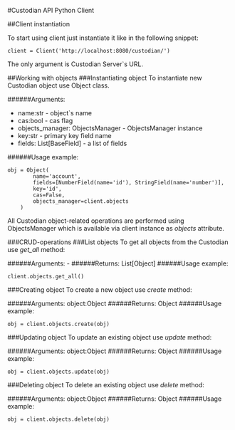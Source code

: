 #Custodian API Python Client


##Client instantiation

To start using client just instantiate it like in the following snippet: 
```
client = Client('http://localhost:8080/custodian/')
```
The only argument is Custodian Server`s URL.


##Working with objects
###Instantiating object
To instantiate new Custodian object use Object class.

######Arguments:
+   name:str - object`s name
+   cas:bool - cas flag
+   objects_manager: ObjectsManager - ObjectsManager instance
+   key:str - primary key field name
+   fields: List[BaseField] - a list of fields

######Usage example:
    
    obj = Object(
            name='account',
            fields=[NumberField(name='id'), StringField(name='number')],
            key='id',
            cas=False,
            objects_manager=client.objects
        )

All Custodian object-related operations are performed using ObjectsManager which is available via client instance as 
*objects* attribute.

###CRUD-operations
###List objects
To get all objects from the Custodian use *get_all* method:

######Arguments: -
######Returns: List[Object]
######Usage example:
```
client.objects.get_all()
```

###Creating object
To create a new object use *create* method:

######Arguments: object:Object
######Returns: Object
######Usage example:
```
obj = client.objects.create(obj)
```

###Updating object
To update an existing object use *update* method:

######Arguments: object:Object
######Returns: Object
######Usage example:
```
obj = client.objects.update(obj)
```


###Deleting object
To delete an existing object use *delete* method:

######Arguments: object:Object
######Returns: Object
######Usage example:
```
obj = client.objects.delete(obj)
```


